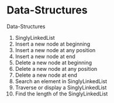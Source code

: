 # Data-Structures  
Data-Structures
1. SinglyLinkedList<br>
2. Insert a new node at beginning<br>
3. Insert a new node at any position<br>
4. Insert a new node at end<br>
5. Delete a new node at beginning<br>
6. Delete a new node at any position<br>
7. Delete a new node at end<br>
8. Search an element in SinglyLinkedList<br>
9. Traverse or display a SinglyLinkedList<br>
10. Find the length of the SinglyLinkedList<br>
